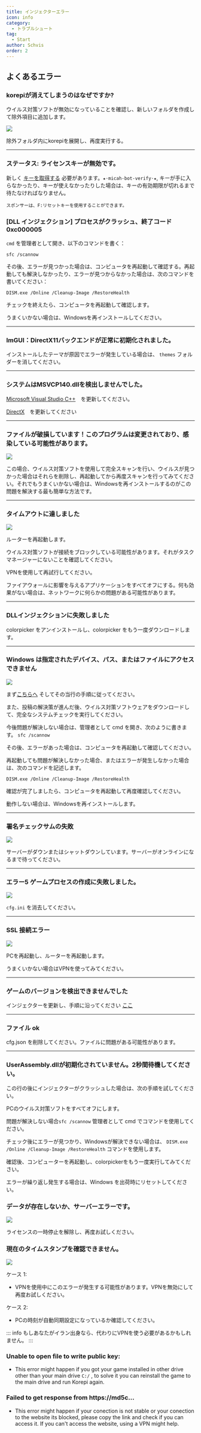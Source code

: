 ```yaml
---
title: インジェクターエラー
icon: info
category:
  - トラブルシュート
tag:
  - Start
author: Schvis
order: 2
---
```


## よくあるエラー

### korepiが消えてしまうのはなぜですか?

ウイルス対策ソフトが無効になっていることを確認し、新しいフォルダを作成して除外項目に追加します。

![](/assets/images/docs/202312/virus.png)

除外フォルダ内にkorepiを展開し、再度実行する。

---
### ステータス: ライセンスキーが無効です。

新しく [キーを取得する](../guide/getkey.md) 必要があります。`⁠★⋅micah-bot-verify⋅★`, キーが手に入らなかったり、キーが使えなかったりした場合は、キーの有効期限が切れるまで待たなければなりません。

`スポンサーは、F:リセットキーを使用することができます。`

### [DLL インジェクション] プロセスがクラッシュ、終了コード 0xc000005

 `cmd` を管理者として開き、以下のコマンドを書く：

`sfc /scannow`

その後、エラーが見つかった場合は、コンピュータを再起動して確認する。再起動しても解決しなかったり、エラーが見つからなかった場合は、次のコマンドを書いてください：

`DISM.exe /Online /Cleanup-Image /RestoreHealth`

チェックを終えたら、コンピュータを再起動して確認します。

うまくいかない場合は、Windowsを再インストールしてください。

---
### ImGUI：DirectX11バックエンドが正常に初期化されました。

インストールしたテーマが原因でエラーが発生している場合は、 `themes` フォルダーを消してください。

---
### システムはMSVCP140.dllを検出しませんでした。

 [Microsoft Visual Studio C++](https://learn.microsoft.com/en-us/cpp/windows/latest-supported-vc-redist?view=msvc-170#visual-studio-2015-2017-2019-and-2022)　を更新してください。

 [DirectX](https://www.microsoft.com/en-us/download/details.aspx?id=35)　を更新してください

---
### ファイルが破損しています！このプログラムは変更されており、感染している可能性があります。

![](/assets/images/docs/202312/virus2.png)

この場合、ウイルス対策ソフトを使用して完全スキャンを行い、ウイルスが見つかった場合はそれらを削除し、再起動してから再度スキャンを行ってみてください。それでもうまくいかない場合は、Windowsを再インストールするのがこの問題を解決する最も簡単な方法です。

---
### タイムアウトに達しました

![](/assets/images/docs/202312/error1.png)

ルーターを再起動します。

ウイルス対策ソフトが接続をブロックしている可能性があります。それがタスクマネージャーにないことを確認してください。

VPNを使用して再試行してください。

ファイアウォールに影響を与えるアプリケーションをすべてオフにする。何も効果がない場合は、ネットワークに何らかの問題がある可能性があります。

---
### DLLインジェクションに失敗しました

colorpicker をアンインストールし、colorpicker をもう一度ダウンロードします。

---
### Windows は指定されたデバイス、パス、またはファイルにアクセスできません

![](/assets/images/docs/202312/error2.png)

まず[こちらへ](https://support.microsoft.com/en-us/topic/-windows-cannot-access-the-specified-device-path-or-file-error-when-you-try-to-install-update-or-start-a-program-or-file-46361133-47ed-6967-c13e-e75d3cc29657) そしてその当行の手順に従ってください。

また、投稿の解決策が進んだ後、ウイルス対策ソフトウェアをダウンロードして、完全なシステムチェックを実行してください。

今後問題が解決しない場合は、管理者として cmd を開き、次のように書きます。 `sfc /scannow`

その後、エラーがあった場合は、コンピュータを再起動して確認してください。

再起動しても問題が解決しなかった場合、またはエラーが発生しなかった場合は、次のコマンドを記述します。

`DISM.exe /Online /Cleanup-Image /RestoreHealth`

確認が完了しましたら、コンピュータを再起動して再度確認してください。

動作しない場合は、Windowsを再インストールします。

---
### 署名チェックサムの失敗

![](/assets/images/docs/202312/checksum.png)

サーバーがダウンまたはシャットダウンしています。サーバーがオンラインになるまで待ってください。

---
### エラー5 ゲームプロセスの作成に失敗しました。

![](/assets/images/docs/202312/error3.png)

`cfg.ini` を消去してください。

---
### SSL 接続エラー

![](/assets/images/docs/202312/error4.png)

PCを再起動し、ルーターを再起動します。

うまくいかない場合はVPNを使ってみてください。

---
### ゲームのバージョンを検出できませんでした

インジェクターを更新し、手順に沿ってください [ここ](../start/download.md)

---
### ファイル ok

cfg.json を削除してください。ファイルに問題がある可能性があります。

---
### UserAssembly.dllが初期化されていません。2秒間待機してください。

この行の後にインジェクターがクラッシュした場合は、次の手順を試してください。

PCのウイルス対策ソフトをすべてオフにします。

問題が解決しない場合`sfc /scannow` 管理者として cmd でコマンドを使用してください。

チェック後にエラーが見つかり、Windowsが解決できない場合は、 `DISM.exe /Online /Cleanup-Image /RestoreHealth` コマンドを使用します。

確認後、コンピューターを再起動し、colorpickerをもう一度実行してみてください。

エラーが繰り返し発生する場合は、Windows を出荷時にリセットしてください。

### データが存在しないか、サーバーエラーです。

![](/assets/images/docs/202312/error.png)

ライセンスの一時停止を解除し、再度お試しください。

### 現在のタイムスタンプを確認できません。

![](/assets/images/docs/202402/timestamp.png)

ケース 1:
- VPNを使用中にこのエラーが発生する可能性があります。VPNを無効にして再度お試しください。

ケース 2:
- PCの時刻が自動同期設定になっているか確認してください。

::: info もしあなたがイラン出身なら、代わりにVPNを使う必要があるかもしれません。
:::

### Unable to open file to write public key:

- This error might happen if you got your game installed in other drive other than your main drive `C:/` , to solve it you can reinstall the game to the main drive and run Korepi again.

### Failed to get response from https://md5c...

- This error might happen if your conection is not stable or your conection to the website its blocked, please copy the link and check if you can access it. If you can't access the website, using a VPN might help.